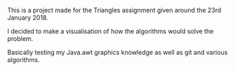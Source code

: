 This is a project made for the Triangles assignment given around the 23rd January 2018.

I decided to make a visualisation of how the algorithms would solve the problem.

Basically testing my Java.awt graphics knowledge as well as git and various algorithms.